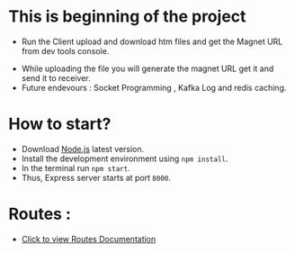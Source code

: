 # This is beginning of the project

- Run the Client upload and download htm files and get the Magnet URL from dev tools console.

* While uploading the file you will generate the magnet URL get it and send it to receiver.
* Future endevours : Socket Programming , Kafka Log and redis caching.

# How to start?

- Download [Node.js](https://nodejs.org/en/) latest version.
- Install the development environment using `npm install`.
- In the terminal run `npm start`.
- Thus, Express server starts at port `8000`.

# Routes :

- [Click to view Routes Documentation](./routes.md)
